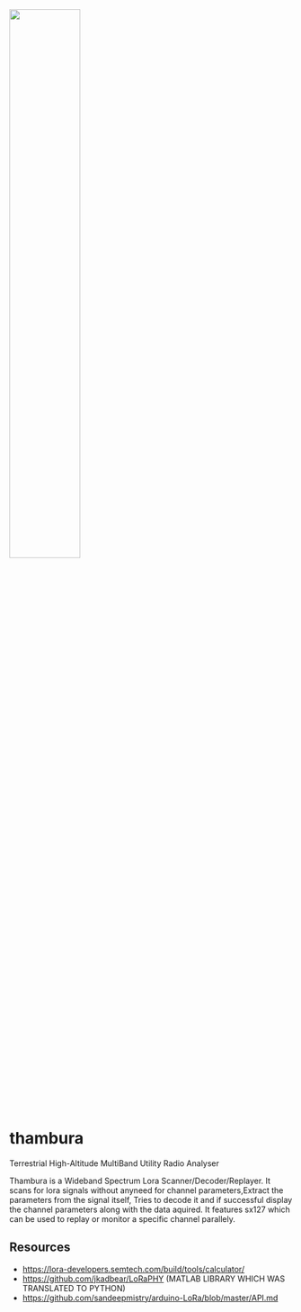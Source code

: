 <img src="https://i.ibb.co/2khFmXS/logo.png " width="50%" height="50%">

# thambura
Terrestrial High-Altitude MultiBand Utility Radio Analyser

Thambura is a Wideband Spectrum Lora Scanner/Decoder/Replayer. It scans for lora signals without anyneed for channel parameters,Extract the parameters from the signal itself, Tries to decode it and if successful display the channel parameters along with the data aquired. It features sx127 which can be used to replay or monitor a specific channel parallely.

## Resources

- https://lora-developers.semtech.com/build/tools/calculator/
- https://github.com/jkadbear/LoRaPHY (MATLAB LIBRARY WHICH WAS TRANSLATED TO PYTHON)
- https://github.com/sandeepmistry/arduino-LoRa/blob/master/API.md
